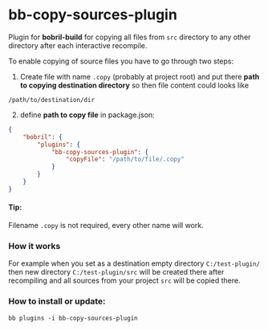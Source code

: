 # bb-copy-sources-plugin
Plugin for **bobril-build** for copying all files from `src` directory to any other directory after each interactive recompile.

To enable copying of source files you have to go through two steps:
 
1. Create file with name `.copy` (probably at project root) and put there **path to copying destination directory** so then 
file content could looks like

```
/path/to/destination/dir
```

 
2. define **path to copy file** in package.json:

```json
{
	"bobril": {
        "plugins": {
            "bb-copy-sources-plugin": {
                "copyFile": "/path/to/file/.copy"
            }
        }
    }
}
```

#### Tip:

Filename `.copy` is not required, every other name will work.

### How it works

For example when you set as a destination empty directory `C:/test-plugin/` then new directory `C:/test-plugin/src` will
be created there after recompiling and all sources from your project `src` will be copied there.

### How to install or update:
	bb plugins -i bb-copy-sources-plugin